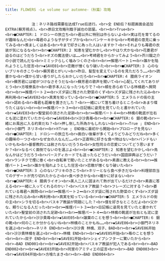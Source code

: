```yaml
---
title: FLOWERS -Le volume sur automne-（秋篇）攻略
---
```


                注：ネリネ路线需要在达成True后进行。<br>全 END后？标题画面会追加EXTRA(蘇芳視点)。<br>原日文攻略刊载于誠也の部屋。<br><br>True<br><br>■CHAPTER:１ ドロシーの旅立ち<br>君以外に特別は作らないよ<br>実は花を育てるのが趣味なんだ<br>苺君のような子がタイプかな<br>パンケーキかな<br>考崎君の意見に乗ってみる<br>羨ましくはある<br>今まで好きに為った人はいますか？<br>それよりも苺君の衣装が気になるな<br><br>■CHAPTER:２ 知恵を望むかかし<br>やはり犬かな<br>花菱君が迫るのはどうだろう<br>オズの魔法使いは……<br>考崎君をからかってみよう<br>芥川龍之介の小説で読んだな<br>ミミックらしく噛みつくのさ<br><br>━推理パート１━<br>誰かを陥れようとした狂言<br>◆SAVE01<br>恋敵が憎くなり破いた<br><br>■CHAPTER:３ 心のないブリキのきこり<br>蘇芳君とがいい<br>昨日、髪型を変えているのを見ただろう……<br>読書かな<br>僕から甘い香りがしたらおかしいだろ<br><br>■CHAPTER:４ 臆病ライオン<br>蘇芳君には嘘がつけなさそうだな<br>蘇芳君の歌声を聞いて<br>心配してくれてありがとう<br>方喰寮長か<br>歌手本人になったつもりで？<br>頬を赤らめている林檎君へ質問<br><br>━推理パート２━<br>ズダ袋に残された野菜のくず<br>ズダ袋に残された沁み<br>再利用<br>◆SAVE02<br>真実を知っている<br><br>■CHAPTER:５ エメラルドの街の主<br>認める<br>苺君も距離を置きだした？<br>一緒にいて落ち着けるところ<br>あまり喋りたくはない<br><br>━推理パート３━<br>日記帳に姿見を見ていたと書かれていた<br>◆SAVE03<br>聖堂前の消された足跡<br><br>━推理パート４━<br>林檎の靴底が左右とも泥に塗れていたから<br>◆SAVE04<br>沙沙貴苺<br><br>■CHAPTER:６ 銀の靴<br>一緒にお風呂に入る約束だね？<br>押し倒した所為かもしれない<br><br>⇒True ; END<br><br>小御門 ネリネ<br><br>※True ; END後に最初から開始<br>プロローグを見ない<br>■CHAPTER:１ ドロシーの旅立ち<br>面白い後輩が多くてよりどりみどりだね<br>多くの趣味の一つさ<br>なぜ女の人なんだ……<br>正直特に好きな食べ物はない<br>バンドもいいかもね<br>基督教的には赦されないだろうね<br>女性同士の恋愛についてどう思いますか？<br>なるべく面倒でないのを選ぶよ<br><br>■CHAPTER:２ 知恵を望むかかし<br>鳥なんかはどうだろう<br>バースディカードでも送ったらどうだい<br>国語辞典はどうだい？<br>ウンチクで煙に巻く<br>自転車で聞いたことがあるな<br>素直に教える<br><br>━推理パート１━<br>誰かを陥れようとした狂言<br>恋敵が憎くなり破いた<br><br>■CHAPTER:３ 心のないブリキのきこり<br>ネリーとなら食べ歩きだな<br>料理部目当てのデザートが売り切れたからさ<br>食べ歩きかな<br>確かに好まない<br><br>■CHAPTER:４ 臆病ライオン<br>美人二人に囲まれて熱が出ているだけさ<br>素直に答える<br>一緒に入ってくれるのかい？<br>バスキア教諭？<br>フレーズに対する？<br>萎れている苺君へ質問<br><br>━推理パート２━<br>ズダ袋に残された野菜のくず<br>ズダ袋に残された沁み<br>再利用<br>真実を知っている<br><br>■CHAPTER:５ エメラルドの街の主<br>シラを切る<br>バスキア教諭が問題にした？<br>僕を好きなところだよ<br>父かな、頼りになる人だった<br><br>━推理パート３━<br>日記帳に姿見を見ていたと書かれていた<br>聖堂前の消された足跡<br><br>━推理パート４━<br>林檎の靴底が左右とも泥に塗れていたから<br>沙沙貴苺<br>◆SAVE05<br>譲葉のことを想う<br><br>■CHAPTER:６ 銀の靴<br>何のことか分からないね<br>林檎のことかもね……<br>◆SAVE06<br>小御門ネリネを選ぶ<br><br>⇒ネリネ END<br><br>沙沙貴 林檎、双子、BAD<br><br>◆SAVE06开始<br>沙沙貴林檎を選ぶ<br><br>⇒林檎 END<br><br>◆SAVE05开始<br>苺のことを想う<br><br>⇒双子 END<br><br>◆SAVE01开始<br>シェイプシフターに驚いたから<br><br>⇒BAD END001<br><br>◆SAVE02开始<br>バスキア教諭が犯人である<br><br>⇒BAD END002<br><br>◆SAVE03开始<br>同室のアミティエの証言<br><br>⇒BAD END003<br><br>◆SAVE04开始<br>方喰たまき<br><br>⇒BAD END004<br>
              
